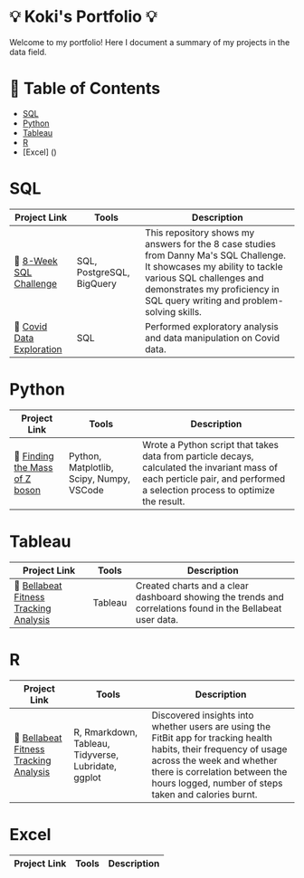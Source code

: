 # 💡 Koki's Portfolio 💡
Welcome to my portfolio! Here I document a summary of my projects in the data field.

# 💾 Table of Contents
- [SQL](https://github.com/kokinishida/Portfolio-Guide/blob/main/README.md#sql)
- [Python](https://github.com/kokinishida/Portfolio-Guide/blob/main/README.md#python)
- [Tableau](https://github.com/kokinishida/Portfolio-Guide/blob/main/README.md#tableau)
- [R](https://github.com/kokinishida/Portfolio-Guide/blob/main/README.md#r)
- [Excel] ()


# SQL
| Project Link  | Tools         | Description |
| ------------- | ------------- | ----------- |
| 🍫 [8-Week SQL Challenge](https://github.com/kokinishida/8-Week-SQL-Challenge)  | SQL, PostgreSQL, BigQuery  | This repository shows my answers for the 8 case studies from Danny Ma's SQL Challenge. It showcases my ability to tackle various SQL challenges and demonstrates my proficiency in SQL query writing and problem-solving skills.|
| 🦠 [Covid Data Exploration](https://github.com/kokinishida/PortfolioProjects/blob/main/CovidDataExploration.sql) | SQL | Performed exploratory analysis and data manipulation on Covid data. |


# Python
| Project Link  | Tools         | Description |
| ------------- | ------------- | ----------- |
| 🦠 [Finding the Mass of Z boson](https://github.com/kokinishida/Particle-Physics) | Python, Matplotlib, Scipy, Numpy, VSCode  | Wrote a Python script that takes data from particle decays, calculated the invariant mass of each perticle pair, and performed a selection process to optimize the result.|

# Tableau
| Project Link  | Tools         | Description |
| ------------- | ------------- | ----------- |
| 🏃 [Bellabeat Fitness Tracking Analysis](https://github.com/kokinishida/Bellabeat-Capstone-Project/tree/main)  | Tableau | Created charts and a clear dashboard showing the trends and correlations found in the Bellabeat user data.|


# R

| Project Link  | Tools         | Description |
| ------------- | ------------- | ----------- |
| 🏃 [Bellabeat Fitness Tracking Analysis](https://github.com/kokinishida/Bellabeat-Capstone-Project/tree/main)  | R, Rmarkdown, Tableau, Tidyverse, Lubridate, ggplot| Discovered insights into whether users are using the FitBit app for tracking health habits, their frequency of usage across the week and whether there is correlation between the hours logged, number of steps taken and calories burnt.|

# Excel

| Project Link  | Tools         | Description |
| ------------- | ------------- | ----------- |

